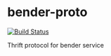 # bender-proto

[![Build Status](http://ci.rbkmoney.com/buildStatus/icon?job=rbkmoney_private/bender-proto/master)](http://ci.rbkmoney.com/job/rbkmoney_private/job/bender-proto/job/master/)

Thrift protocol for bender service
